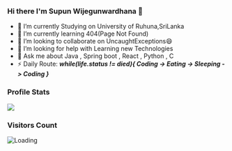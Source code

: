 ### Hi there I'm Supun Wijegunwardhana 👋

- 🔭 I’m currently Studying on University of Ruhuna,SriLanka
- 🌱 I’m currently learning 404(Page Not Found)
- 👯 I’m looking to collaborate on UncaughtExceptions😄
- 🤔 I’m looking for help with Learning new Technologies
- 💬 Ask me about Java , Spring boot , React , Python , C 
- ⚡ Daily Route: 
  ***while(life.status != died){
     Coding -> Eating -> Sleeping -> Coding
   }***


### Profile Stats

<img src="https://github-readme-stats.vercel.app/api?username=zizy97&&show_icons=true&title_color=ffffff&icon_color=bb2acf&text_color=daf7dc&bg_color=151515">

### Visitors Count

<img align="left" src = "https://profile-counter.glitch.me/zizy97/count.svg" alt ="Loading">
